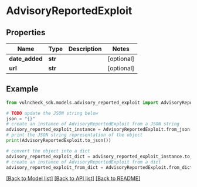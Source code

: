 # AdvisoryReportedExploit


## Properties

Name | Type | Description | Notes
------------ | ------------- | ------------- | -------------
**date_added** | **str** |  | [optional] 
**url** | **str** |  | [optional] 

## Example

```python
from vulncheck_sdk.models.advisory_reported_exploit import AdvisoryReportedExploit

# TODO update the JSON string below
json = "{}"
# create an instance of AdvisoryReportedExploit from a JSON string
advisory_reported_exploit_instance = AdvisoryReportedExploit.from_json(json)
# print the JSON string representation of the object
print(AdvisoryReportedExploit.to_json())

# convert the object into a dict
advisory_reported_exploit_dict = advisory_reported_exploit_instance.to_dict()
# create an instance of AdvisoryReportedExploit from a dict
advisory_reported_exploit_from_dict = AdvisoryReportedExploit.from_dict(advisory_reported_exploit_dict)
```
[[Back to Model list]](../README.md#documentation-for-models) [[Back to API list]](../README.md#documentation-for-api-endpoints) [[Back to README]](../README.md)


